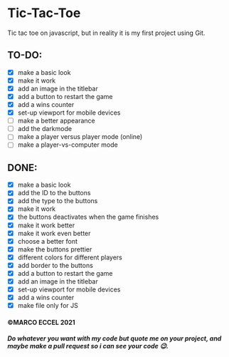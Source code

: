 # Tic-Tac-Toe
Tic tac toe on javascript, but in reality it is my first project using Git. 


## TO-DO:
- [x] make a basic look
- [x] make it work
- [x] add an image in the titlebar
- [x] add a button to restart the game
- [x] add a wins counter
- [x] set-up viewport for mobile devices
- [ ] make a better appearance
- [ ] add the darkmode
- [ ] make a player versus player mode (online)
- [ ] make a player-vs-computer mode

## DONE:

- [x] make a basic look
- [x] add the ID to the buttons
- [x] add the type to the buttons
- [x] make it work
- [x] the buttons deactivates when the game finishes
- [x] make it work better
- [x] make it work even better
- [x] choose a better font
- [x] make the buttons prettier
- [x] different colors for different players
- [x] add border to the buttons
- [x] add a button to restart the game
- [x] add an image in the titlebar
- [x] set-up viewport for mobile devices
- [x] add a wins counter
- [x] make file only for JS

#### ©MARCO ECCEL 2021
##### Do whatever you want with my code but _quote me_ on your project, and maybe make a pull request so i can see your code 😉.
